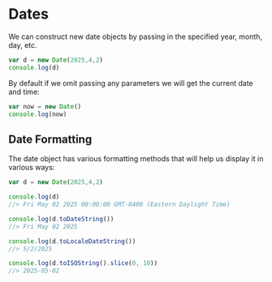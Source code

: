 # Dates


We can construct new date objects by passing in the specified year, month, day, etc.

```js
var d = new Date(2025,4,2)
console.log(d)
```

By default if we omit passing any parameters we will get the current date and time:

```js
var now = new Date()
console.log(now)
```

## Date Formatting

The date object has various formatting methods that will help us display it in various ways:

```js
var d = new Date(2025,4,2)

console.log(d)
//> Fri May 02 2025 00:00:00 GMT-0400 (Eastern Daylight Time)

console.log(d.toDateString())
//> Fri May 02 2025

console.log(d.toLocaleDateString())
//> 5/2/2025

console.log(d.toISOString().slice(0, 10))
//> 2025-05-02
```
